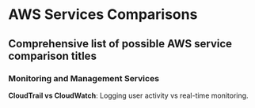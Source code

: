 # AWS Services Comparisons

## Comprehensive list of possible AWS service comparison titles 

### **Monitoring and Management Services**

**CloudTrail vs CloudWatch**: Logging user activity vs real-time monitoring.